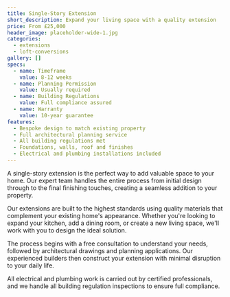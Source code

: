 ```yaml
---
title: Single-Story Extension
short_description: Expand your living space with a quality extension
price: From £25,000
header_image: placeholder-wide-1.jpg
categories:
  - extensions
  - loft-conversions
gallery: []
specs:
  - name: Timeframe
    value: 8-12 weeks
  - name: Planning Permission
    value: Usually required
  - name: Building Regulations
    value: Full compliance assured
  - name: Warranty
    value: 10-year guarantee
features:
  - Bespoke design to match existing property
  - Full architectural planning service
  - All building regulations met
  - Foundations, walls, roof and finishes
  - Electrical and plumbing installations included
---
```


A single-story extension is the perfect way to add valuable space to your home. Our expert team handles the entire process from initial design through to the final finishing touches, creating a seamless addition to your property.

Our extensions are built to the highest standards using quality materials that complement your existing home's appearance. Whether you're looking to expand your kitchen, add a dining room, or create a new living space, we'll work with you to design the ideal solution.

The process begins with a free consultation to understand your needs, followed by architectural drawings and planning applications. Our experienced builders then construct your extension with minimal disruption to your daily life.

All electrical and plumbing work is carried out by certified professionals, and we handle all building regulation inspections to ensure full compliance.
